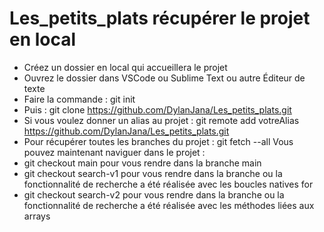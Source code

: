 # Les_petits_plats récupérer le projet en local
- Créez un dossier en local qui accueillera le projet
- Ouvrez le dossier dans VSCode ou Sublime Text ou autre Éditeur de texte
- Faire la commande : git init
- Puis : git clone https://github.com/DylanJana/Les_petits_plats.git
- Si vous voulez donner un alias au projet : git remote add votreAlias https://github.com/DylanJana/Les_petits_plats.git
 - Pour récupérer toutes les branches du projet : git fetch --all
  Vous pouvez maintenant naviguer dans le projet :
  - git checkout main pour vous rendre dans la branche main
  - git checkout search-v1 pour vous rendre dans la branche ou la fonctionnalité de recherche a été réalisée avec les boucles natives for
  - git checkout search-v2 pour vous rendre dans la branche ou la fonctionnalité de recherche a été réalisée avec les méthodes liées aux arrays
  
